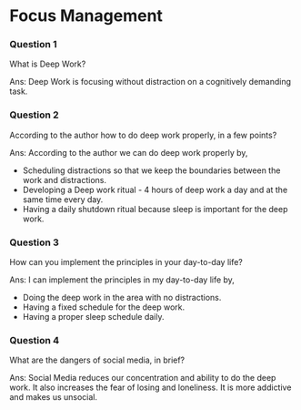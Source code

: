 # Focus Management

### Question 1
What is Deep Work?

Ans: Deep Work is focusing without distraction on a cognitively demanding task.

### Question 2
According to the author how to do deep work properly, in a few points?

Ans: According to the author we can do deep work properly by,
* Scheduling distractions so that we keep the boundaries between the work and distractions.
* Developing a Deep work ritual - 4 hours of deep work a day and at the same time every day.
* Having a daily shutdown ritual because sleep is important for the deep work. 

### Question 3
How can you implement the principles in your day-to-day life?

Ans: I can implement the principles in my day-to-day life by,
* Doing the deep work in the area with no distractions.
* Having a fixed schedule for the deep work.
* Having a proper sleep schedule daily. 

### Question 4
What are the dangers of social media, in brief?

Ans: Social Media reduces our concentration and ability to do the deep work. It also increases the fear of losing and loneliness. It is more addictive and makes us unsocial.
